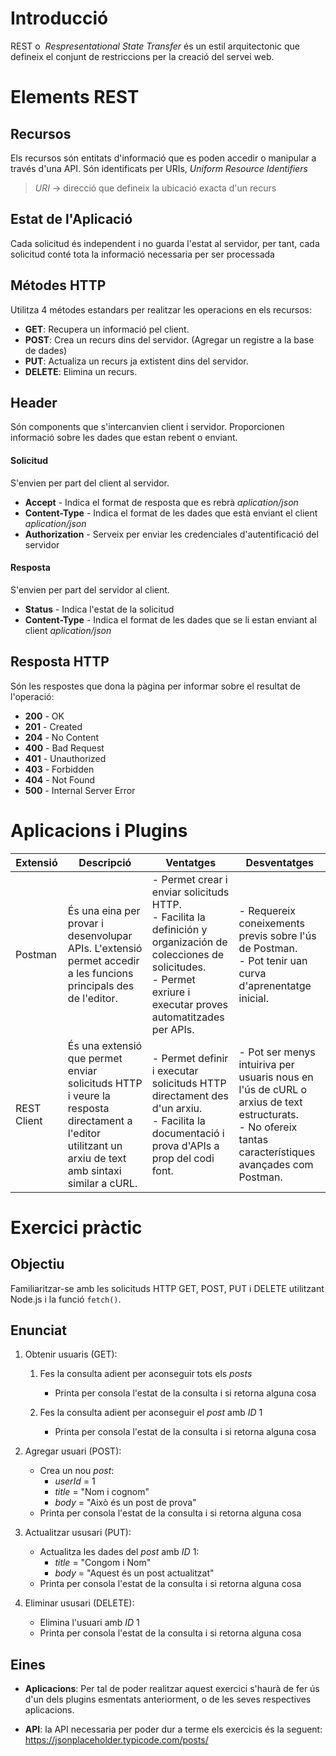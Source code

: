 # Introducció

REST o  _Respresentational State Transfer_ és un estil arquitectonic que defineix el conjunt de restriccions per la creació del servei web.
# Elements REST
## Recursos
Els recursos són entitats d'informació que es poden accedir o manipular a través d'una API. Són identificats per URIs, _Uniform Resource Identifiers_

> _URI_ -> direcció que defineix la ubicació exacta d'un recurs 
## Estat de l'Aplicació
Cada solicitud és independent i no guarda l'estat al servidor, per tant, cada solicitud conté tota la informació necessaria per ser processada
## Métodes HTTP
Utilitza 4 métodes estandars per realitzar les operacions en els recursos:

- **GET**: Recupera un informació pel client.
- **POST**: Crea un recurs dins del servidor. (Agregar un registre a la base de dades)
- **PUT**: Actualiza un recurs ja extistent dins del servidor.
- **DELETE**: Elimina un recurs.
## Header
Són components que s'intercanvien client i servidor. Proporcionen informació sobre les dades que estan rebent o enviant.
#### Solicitud
S'envien per part del client al servidor.
- **Accept** - Indica el format de resposta que es rebrà _aplication/json_
- **Content-Type** - Indica el format de les dades que està enviant el client _aplication/json_
- **Authorization** - Serveix per enviar les credenciales d'autentificació del servidor
#### Resposta
S'envien per part del servidor al client.
- **Status** - Indica l'estat de la solicitud
- **Content-Type** - Indica el format de les dades que se li estan enviant al client _aplication/json_
## Resposta HTTP
Són les respostes que dona la pàgina per informar sobre el resultat de l'operació:

- **200** - OK
- **201** - Created
- **204** - No Content
- **400** - Bad Request
- **401** - Unauthorized
- **403** - Forbidden
- **404** - Not Found
- **500** - Internal Server Error

# Aplicacions i Plugins

| Extensió      | Descripció                                                                                                        | Ventatges                                                                                                    | Desventatges                                                                                     |
|----------------|-------------------------------------------------------------------------------------------------------------------|-------------------------------------------------------------------------------------------------------------|-------------------------------------------------------------------------------------------------|
| Postman        | És una eina per provar i desenvolupar APIs. L'extensió permet accedir a les funcions principals des de l'editor. | - Permet crear i enviar solicituds HTTP. <br>- Facilita la definición y organización de colecciones de solicitudes. <br>- Permet exriure i executar proves automatitzades per APIs. | - Requereix coneixements previs sobre l'ús de Postman. <br>- Pot tenir uan curva d'aprenentatge inicial. |
| REST Client    | És una extensió que permet enviar solicituds HTTP i veure la resposta directament a l'editor utilitzant un arxiu de text amb sintaxi similar a cURL. | - Permet definir i executar solicituds HTTP directament des d'un arxiu. <br>- Facilita la documentació i prova d'APIs a prop del codi font. | - Pot ser menys intuiriva per usuaris nous en l'ús de cURL o arxius de text estructurats. <br>- No ofereix tantas característiques avançades com Postman. |
# Exercici pràctic

## Objectiu
Familiaritzar-se amb les solicituds HTTP GET, POST, PUT i DELETE utilitzant Node.js i la funció `fetch()`.
## Enunciat

1. Obtenir usuaris (GET):
	1. Fes la consulta adient per aconseguir tots els _posts_
		- Printa per consola l'estat de la consulta i si retorna alguna cosa
	
	1. Fes la consulta adient per aconseguir el _post_ amb _ID_ 1
		- Printa per consola l'estat de la consulta i si retorna alguna cosa

3. Agregar usuari (POST):
	- Crea un nou _post_: 
		- _userId_ = 1
		- _title_ = "Nom i cognom" 
		- _body_ = "Això és un post de prova"
	- Printa per consola l'estat de la consulta i si retorna alguna cosa
	
1. Actualitzar ususari (PUT):
	-  Actualitza les dades del _post_ amb _ID_ 1: 
		- _title_ = "Congom i Nom" 
		- _body_ = "Aquest és un post actualitzat"
	- Printa per consola l'estat de la consulta i si retorna alguna cosa

3. Eliminar ususari (DELETE):
	- Elimina l'usuari amb _ID_ 1
	- Printa per consola l'estat de la consulta i si retorna alguna cosa
## Eines
- **Aplicacions**: Per tal de poder realitzar aquest exercici s'haurà de fer ús d'un dels plugins esmentats anteriorment, o de les seves respectives aplicacions.

- **API**: la API necessaria per poder dur a terme els exercicis és la seguent:
	https://jsonplaceholder.typicode.com/posts/